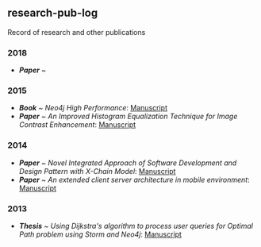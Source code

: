 ## research-pub-log
Record of research and other publications

### 2018
- ***Paper*** ~

### 2015
- ****Book*** ~ Neo4j High Performance*: [Manuscript](#)
- ****Paper*** ~ An Improved Histogram Equalization Technique for Image Contrast Enhancement*: [Manuscript](#)

### 2014
- ****Paper*** ~ Novel Integrated Approach of Software Development and Design Pattern with X-Chain Model*: [Manuscript](#)
- ****Paper*** ~ An extended client server architecture in mobile environment*: [Manuscript](#)

### 2013
- ****Thesis*** ~ Using Dijkstra's algorithm to process user queries for Optimal Path problem using Storm and Neo4j*: [Manuscript](#)

